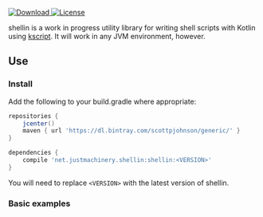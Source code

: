 [ ![Download](https://api.bintray.com/packages/scottpjohnson/generic/shellin/images/download.svg) ](https://bintray.com/scottpjohnson/generic/kdbgen/_latestVersion)
[![License](https://img.shields.io/badge/License-Apache%202.0-blue.svg)](https://opensource.org/licenses/Apache-2.0)
 
shellin is a work in progress utility library for writing shell scripts with Kotlin using [kscript](https://github.com/holgerbrandl/kscript).
It will work in any JVM environment, however.
  
## Use
### Install
Add the following to your build.gradle where appropriate:
```groovy
repositories {
    jcenter()
    maven { url 'https://dl.bintray.com/scottpjohnson/generic/' }
}

dependencies {
    compile 'net.justmachinery.shellin:shellin:<VERSION>'
}
```
You will need to replace `<VERSION>` with the latest version of shellin.


### Basic examples

